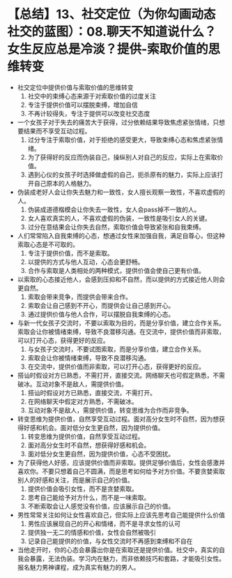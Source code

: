 # 【总结】13、社交定位（为你勾画动态社交的蓝图）：08.聊天不知道说什么？女生反应总是冷淡？提供-索取价值的思维转变

-   社交定位中提供价值与索取价值的思维转变
    1.  社交中的束缚心态来源于对索取价值的过度关注
    2.  专注于提供价值可以摆脱束缚，增加自信
    3.  不再计较得失，专注于提供可以改变社交态度
-   一个女孩子对于失去的痛苦大于获得，过分依赖结果导致焦虑紧张情绪，只想要结果而不享受互动过程。
    1.  过分专注于索取价值，对于拒绝的感受更大，导致束缚心态和焦虑紧张情绪。
    2.  为了获得好的反应而伪装自己，操纵别人对自己的反应，实际上在索取价值。
    3.  遇到心仪的女孩子时选择做虚假的自己，扼杀原有的魅力，实际上应该打开自己原本的人格魅力。
-   伪装成老好人会让你失去魅力和一致性，女人擅长观察一致性，不喜欢虚假的人。
    1.  伪装成道德楷模会让你失去一致性，女人会pass掉不一致的人。
    2.  女人喜欢真实的人，不喜欢虚假的伪装，一致性是吸引女人的关键。
    3.  过分在意结果会让你失去自然，索取价值会导致紧张和自我束缚。
-   人们常常陷入自我束缚的心态，想通过女性来加强自我，满足自尊心，但这种索取心态是不可取的。
    1.  专注于提供价值，而不是索取。
    2.  以提供的方式与他人互动，心态会更舒畅。
    3.  合作与索取是人类相处的两种模式，提供价值会使自己更有价值。
-   以索取的心态接近他人，会感到压抑和不自然，而以提供的方式接近他人则会更自然。
    1.  索取会带来竞争，而提供会带来合作。
    2.  索取会让自己感到不开心，而提供会让自己感到开心。
    3.  通过提供价值与他人合作，可以摆脱自我束缚的心态。
-   与新一代女孩子交流时，不要以索取为目的，而是分享价值，建立合作关系。索取会让你被情绪束缚，导致不良潜移沟通。在交流中，提供价值而非索取，可以打开心态，获得更好的反应。
    1.  与女孩子交流时，不要试图索取，而是分享价值，建立合作关系。
    2.  索取会让你被情绪束缚，导致不良潜移沟通。
    3.  在交流中，提供价值而非索取，可以打开心态，获得更好的反应。
-   搭讪时假设对方已熟悉，不需打开，直接交流。网络聊天也可假定熟悉，不需破冰。互动对象不是敌人，需提供价值。
    1.  搭讪时假设对方已熟悉，直接交流，不需打开。
    2.  在网络聊天中假定对方熟悉，不需破冰。
    3.  互动对象不是敌人，需提供价值，转变思维为合作而非竞争。
-   转变思维为提供价值，自然享受互动过程。面对高分女生时不自然，因为想获得好感和机会。面对低分女生更自然，因为提供价值。
    1.  转变思维为提供价值，自然享受互动过程。
    2.  面对高分女生时不自然，想获得好感和机会。
    3.  面对低分女生更自然，因为提供价值，心态不受困扰。
-   为了获得他人好感，应该提供价值而非索取。提供足够价值后，女性会感激并喜欢你。不要只想着自己不圆满，而是思考如何给予对方价值。不要贪婪索取别人的好感和关注，而是展示自己的价值。
    1.  提供价值会吸引女性，而不是贪婪索取。
    2.  思考自己能给予对方什么，而不是一味索取。
    3.  不断索取会让人感觉没有价值，应该展示自己的价值。
-   男性常常关注如何让女性喜欢自己，但实际上应该先思考自己能提供什么价值
    1.  男性应该展现自己的开心和情绪，而不是寻求女性的认可
    2.  提供独一无二的情感和价值，女性会自然被吸引
    3.  记录自己能提供的价值，与女性交流时不再感到束缚和不自在
-   当他走开时，你的心态会暴露出你是在索取还是提供价值。社交中，真实的自我会暴露，无法伪装。学习内在魅力，而非依赖技巧和套路，才能吸引女性。报名魅力男神课程，成为真实有魅力的男人。